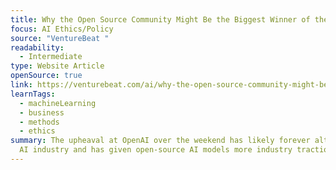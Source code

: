 ```yaml
---
title: Why the Open Source Community Might Be the Biggest Winner of the OpenAI Fallout
focus: AI Ethics/Policy
source: "VentureBeat "
readability:
  - Intermediate
type: Website Article
openSource: true
link: https://venturebeat.com/ai/why-the-open-source-community-might-be-the-biggest-winner-of-the-openai-fallout/
learnTags:
  - machineLearning
  - business
  - methods
  - ethics
summary: The upheaval at OpenAI over the weekend has likely forever altered the
  AI industry and has given open-source AI models more industry traction.
---
```

